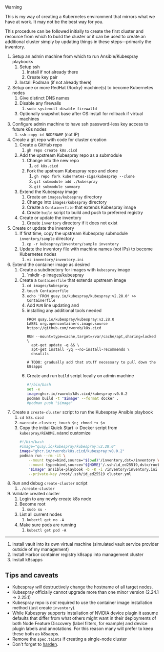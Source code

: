 > [!WARNING]
> This is my way of creating a Kubernetes environment that mirrors what we have at work. It may not be the best way for you.

This procedure can be followed initially to create the first cluster and resource from which to build the cluster or it can be used to create an additional cluster simply by updating things in these steps—primarily the inventory.

1. Setup an admin machine from which to run Ansible/Kubespray playbooks
	1. Setup ssh
		1. Install if not already there
		2. Create key pair
	2. Install Podman (if not already there)
2. Setup one or more RedHat (Rocky) machine(s) to become Kubernetes nodes
	1. Give distinct DNS names
	2. Disable any firewalls
		1. `sudo systemctl disable firewalld`
	3. Optionally snapshot base after OS install for rollback if virtual machines
3. Configure admin machine to have ssh password-less key access to future k8s nodes
	1. `ssh-copy-id NODENAME` (not IP)
4. Create a git repo with code for cluster creation
	1. Create a GitHub repo
		1. `gh repo create k8s.cicd`
	2. Add the upstream Kubespray repo as a submodule
		1. Change into the new repo
			1. `cd k8s.cicd`
		2. Fork the upstream Kubespray repo and clone
			1. `gh repo fork kubernetes-sigs/kubespray --clone`
			2. `git submodule add ./kubespray`
			3. `git submodule summary`
	3. Extend the Kubespray image
		1. Create an `images/kubespray` directory
		2. Change into `images/kubespray` directory
		3. Create a `Containerfile` that extends Kubespray image
		4. Create `build` script to build and push to preferred registry
	4. Create or update the inventory
		1. Create `inventory` directory if it does not exist
5. Create or update the inventory
	1. If first time, copy the upstream Kubespray submodule `inventory/sample` directory
		1. `cp -r kubespray/inventory/sample inventory`
	2. Update the inventory file with machine names (not IPs) to become Kubernetes nodes
		1. `vi inventory/inventory.ini`
6. Extend the container image as desired
	1. Create a subdirectory for images with `kubespray` image
		1. `mkdir -p images/kubespray
	2. Create a `Containerfile` that extends upstream image
		1. `cd images/kubespray`
		2. `touch Containerfile`
		3. `echo 'FROM quay.io/kubespray/kubespray:v2.28.0' >> Containerfile`
		4. Add `RUN` line updating and 
		5. installing any additional tools needed
			```Containerfile
			FROM quay.io/kubespray/kubespray:v2.28.0
			LABEL org.opencontainers.image.source https://github.com/rwxrob/k8s.cicd
			
			RUN --mount=type=cache,target=/var/cache/apt,sharing=locked \
			  apt-get update -q && \
			  apt-get install -yq --no-install-recommends \
			  dnsutils
			
			# TODO: gradually add that stuff necessary to pull down the k8sapps
			```
		5. Create and run `build` script locally on admin machine
			```bash
			#!/bin/bash
			set -e
			image=ghcr.io/rwxrob/k8s.cicd/kubespray:v0.0.2
			podman build -t "$image" --format docker .
			#podman push "$image"
			```
7. Create a `create-cluster` script to run the Kubespray Ansible playbook
	1. `cd k8s.cicd`
	2. `n=create-cluster; touch $n; chmod +x $n`
	3. Copy the initial Quick Start -> Docker script from `kubespray/README.md`and customize
		```bash
		#!/bin/bash
		#image="quay.io/kubespray/kubespray:v2.28.0"
		image="ghcr.io/rwxrob/k8s.cicd/kubespray:v0.0.2"
		podman run --rm -it \
			--mount type=bind,source="$(pwd)"/inventory,dst=/inventory \
			--mount type=bind,source="${HOME}"/.ssh/id_ed25519,dst=/root/.ssh/id_ed25519 \
			"$image" ansible-playbook -b -K -i /inventory/inventory.ini \
			--private-key /root/.ssh/id_ed25519 cluster.yml
		```
8. Run and debug `create-cluster` script
	1. `./create-cluster`
9. Validate created cluster
	1. Login to any newly create k8s node
	2. Become root
		1. `sudo su -`
	3. List all current nodes
		1. `kubectl get no -A`
	4. Make sure pods are running
		1. `kubectl get pod -A`

----
1. Install vault into its own virtual machine (simulated vault service provider outside of my management)
2. Install Harbor container registry k8sapp into management cluster
3. Install k8sapps

## Tips and caveats

- Kubespray *will* destructively change the hostname of all target nodes.
- Kubespray officially cannot upgrade more than one minor version (2.24.1 -> 2.25.1)
- Kubespray repo is *not* required to use the container image installation method (just create `inventory`).
- While Kubespray supports installation of NVIDIA device plugin it assume defaults that differ from what others might want in their deployments of both Node Feature Discovery (label filters, for example) and device plugin labels and annotations. For this reason many will prefer to keep these both as k8sapps.
- Remove the `spec.taints` if creating a single-node cluster
- Don't forget to [harden](https://github.com/kubernetes-sigs/kubespray/blob/master/docs/operations/hardening.md).



